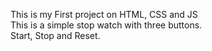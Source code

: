 This is my First project on HTML, CSS and JS <br>
This is a simple stop watch with three buttons. <br>
Start, Stop and Reset.
